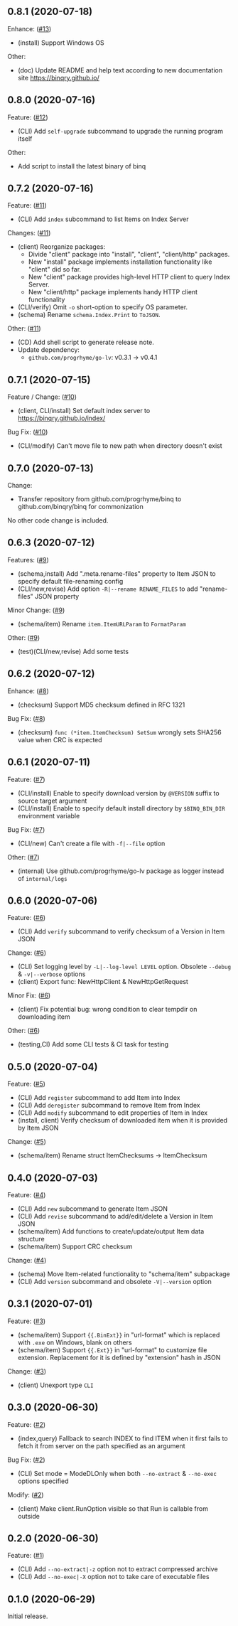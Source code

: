 ## 0.8.1 (2020-07-18)

Enhance: ([#13](https://github.com/binqry/binq/pull/13))

- (install) Support Windows OS

Other:

- (doc) Update README and help text according to new documentation site https://binqry.github.io/

## 0.8.0 (2020-07-16)

Feature: ([#12](https://github.com/binqry/binq/pull/12))

- (CLI) Add `self-upgrade` subcommand to upgrade the running program itself

Other:

- Add script to install the latest binary of binq

## 0.7.2 (2020-07-16)

Feature: ([#11](https://github.com/binqry/binq/pull/11))

- (CLI) Add `index` subcommand to list Items on Index Server

Changes: ([#11](https://github.com/binqry/binq/pull/11))

- (client) Reorganize packages:
  - Divide "client" package into "install", "client", "client/http" packages.
  - New "install" package implements installation functionality like "client" did so far.
  - New "client" package provides high-level HTTP client to query Index Server.
  - New "client/http" package implements handy HTTP client functionality
- (CLI/verify) Omit `-o` short-option to specify OS parameter.
- (schema) Rename `schema.Index.Print` to `ToJSON`.

Other: ([#11](https://github.com/binqry/binq/pull/11))

- (CD) Add shell script to generate release note.
- Update dependency:
  - `github.com/progrhyme/go-lv`: v0.3.1 -> v0.4.1

## 0.7.1 (2020-07-15)

Feature / Change: ([#10](https://github.com/binqry/binq/pull/10))

- (client, CLI/install) Set default index server to https://binqry.github.io/index/

Bug Fix: ([#10](https://github.com/binqry/binq/pull/10))

- (CLI/modify) Can't move file to new path when directory doesn't exist

## 0.7.0 (2020-07-13)

Change:

- Transfer repository from github.com/progrhyme/binq to github.com/binqry/binq for commonization

No other code change is included.

## 0.6.3 (2020-07-12)

Features: ([#9](https://github.com/binqry/binq/pull/9))

- (schema,install) Add ".meta.rename-files" property to Item JSON to specify default file-renaming config
- (CLI/new,revise) Add option `-R|--rename RENAME_FILES` to add "rename-files" JSON property

Minor Change: ([#9](https://github.com/binqry/binq/pull/9))

- (schema/item) Rename `item.ItemURLParam` to `FormatParam`

Other: ([#9](https://github.com/binqry/binq/pull/9))

- (test)(CLI/new,revise) Add some tests

## 0.6.2 (2020-07-12)

Enhance: ([#8](https://github.com/binqry/binq/pull/8))

- (checksum) Support MD5 checksum defined in RFC 1321

Bug Fix: ([#8](https://github.com/binqry/binq/pull/8))

- (checksum) `func (*item.ItemChecksum) SetSum` wrongly sets SHA256 value when CRC is expected

## 0.6.1 (2020-07-11)

Feature: ([#7](https://github.com/binqry/binq/pull/7))

- (CLI/install) Enable to specify download version by `@VERSION` suffix to source target argument
- (CLI/install) Enable to specify default install directory by `$BINQ_BIN_DIR` environment variable

Bug Fix: ([#7](https://github.com/binqry/binq/pull/7))

- (CLI/new) Can't create a file with `-f|--file` option

Other: ([#7](https://github.com/binqry/binq/pull/7))

- (internal) Use github.com/progrhyme/go-lv package as logger instead of `internal/logs`

## 0.6.0 (2020-07-06)

Feature: ([#6](https://github.com/binqry/binq/pull/6))

- (CLI) Add `verify` subcommand to verify checksum of a Version in Item JSON

Change: ([#6](https://github.com/binqry/binq/pull/6))

- (CLI) Set logging level by `-L|--log-level LEVEL` option. Obsolete `--debug` & `-v|--verbose` options
- (client) Export func: NewHttpClient & NewHttpGetRequest

Minor Fix: ([#6](https://github.com/binqry/binq/pull/6))

- (client) Fix potential bug: wrong condition to clear tempdir on downloading item

Other: ([#6](https://github.com/binqry/binq/pull/6))

- (testing,CI) Add some CLI tests & CI task for testing

## 0.5.0 (2020-07-04)

Feature: ([#5](https://github.com/binqry/binq/pull/5))

- (CLI) Add `register` subcommand to add Item into Index
- (CLI) Add `deregister` subcommand to remove Item from Index
- (CLI) Add `modify` subcommand to edit properties of Item in Index
- (install, client) Verify checksum of downloaded item when it is provided by Item JSON

Change: ([#5](https://github.com/binqry/binq/pull/5))

- (schema/item) Rename struct ItemChecksums -> ItemChecksum

## 0.4.0 (2020-07-03)

Feature: ([#4](https://github.com/binqry/binq/pull/4))

- (CLI) Add `new` subcommand to generate Item JSON
- (CLI) Add `revise` subcommand to add/edit/delete a Version in Item JSON
- (schema/item) Add functions to create/update/output Item data structure
- (schema/item) Support CRC checksum

Change: ([#4](https://github.com/binqry/binq/pull/4))

- (schema) Move Item-related functionality to "schema/item" subpackage
- (CLI) Add `version` subcommand and obsolete `-V|--version` option

## 0.3.1 (2020-07-01)

Feature: ([#3](https://github.com/binqry/binq/pull/3))

- (schema/item) Support `{{.BinExt}}` in "url-format" which is replaced with `.exe` on Windows, blank on others
- (schema/item) Support `{{.Ext}}` in "url-format" to customize file extension. Replacement for it is defined by "extension" hash in JSON

Change: ([#3](https://github.com/binqry/binq/pull/3))

- (client) Unexport type `CLI`

## 0.3.0 (2020-06-30)

Feature: ([#2](https://github.com/binqry/binq/pull/2))

- (index,query) Fallback to search INDEX to find ITEM when it first fails to fetch it from server
on the path specified as an argument

Bug Fix: ([#2](https://github.com/binqry/binq/pull/2))

- (CLI) Set mode = ModeDLOnly when both `--no-extract` & `--no-exec` options specified

Modify: ([#2](https://github.com/binqry/binq/pull/2))

- (client) Make client.RunOption visible so that Run is callable from outside

## 0.2.0 (2020-06-30)

Feature: ([#1](https://github.com/binqry/binq/pull/1))

- (CLI) Add `--no-extract|-z` option not to extract compressed archive
- (CLI) Add `--no-exec|-X` option not to take care of executable files

## 0.1.0 (2020-06-29)

Initial release.
